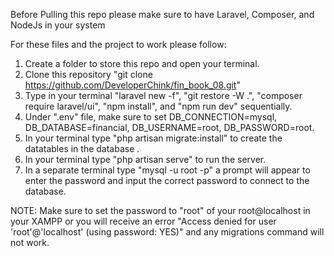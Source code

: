 Before Pulling this repo please make sure to have Laravel, Composer, and NodeJs in your system

For these files and the project to work please follow:

1. Create a folder to store this repo and open your terminal.
2. Clone this repository "git clone https://github.com/DeveloperChink/fin_book_08.git"
3. Type in your terminal  "laravel new -f", "git restore -W .", "composer require laravel/ui", "npm install", and "npm run dev" sequentially.
4. Under ".env" file, make sure to set DB_CONNECTION=mysql, DB_DATABASE=financial, DB_USERNAME=root, DB_PASSWORD=root.
5. In your terminal type "php artisan migrate:install" to create the datatables in the database .
6. In your terminal type "php artisan serve" to run the server.
7. In a separate terminal type "mysql -u root -p" a prompt will appear to enter the password and input the correct password to connect to the database.

NOTE: Make sure to set the password to "root" of your root@localhost in your XAMPP or you will receive an error "Access denied for user 'root'@'localhost' (using password: YES)" and any migrations command will not work.
